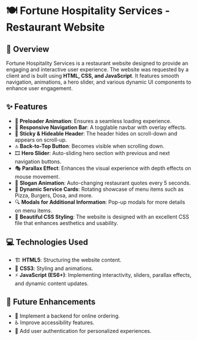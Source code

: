 # 🍽️ Fortune Hospitality Services - Restaurant Website

## 🌟 Overview
Fortune Hospitality Services is a restaurant website designed to provide an engaging and interactive user experience. The website was requested by a client and is built using **HTML, CSS, and JavaScript**. It features smooth navigation, animations, a hero slider, and various dynamic UI components to enhance user engagement.

## ✨ Features
- 🚀 **Preloader Animation**: Ensures a seamless loading experience.
- 📱 **Responsive Navigation Bar**: A togglable navbar with overlay effects.
- 🔽 **Sticky & Hideable Header**: The header hides on scroll-down and appears on scroll-up.
- 🔝 **Back-to-Top Button**: Becomes visible when scrolling down.
- 🎞️ **Hero Slider**: Auto-sliding hero section with previous and next navigation buttons.
- 🎭 **Parallax Effect**: Enhances the visual experience with depth effects on mouse movement.
- 📝 **Slogan Animation**: Auto-changing restaurant quotes every 5 seconds.
- 🍕 **Dynamic Service Cards**: Rotating showcase of menu items such as Pizza, Burgers, Dosa, and more.
- 🔍 **Modals for Additional Information**: Pop-up modals for more details on menu items.
- 🎨 **Beautiful CSS Styling**: The website is designed with an excellent CSS file that enhances aesthetics and usability.

## 💻 Technologies Used
- 🏗️ **HTML5**: Structuring the website content.
- 🎨 **CSS3**: Styling and animations.
- ⚡ **JavaScript (ES6+)**: Implementing interactivity, sliders, parallax effects, and dynamic content updates.

## 🔮 Future Enhancements
- 🛒 Implement a backend for online ordering.
- ♿ Improve accessibility features.
- 🔑 Add user authentication for personalized experiences.
